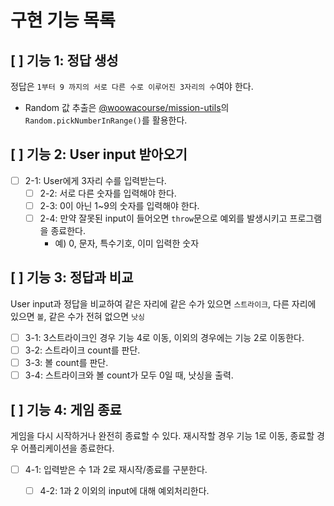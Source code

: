 # **구현 기능 목록**

## [ ] 기능 1: 정답 생성
정답은 `1부터 9 까지의 서로 다른 수로 이루어진 3자리의 수`여야 한다.
- Random 값 추출은 [@woowacourse/mission-utils](https://github.com/woowacourse-projects/javascript-mission-utils#mission-utils)의 `Random.pickNumberInRange()`를 활용한다.

## [ ] 기능 2: User input 받아오기
- [ ] 2-1: User에게 3자리 수를 입력받는다.
  - [ ] 2-2: 서로 다른 숫자를 입력해야 한다.
  - [ ] 2-3: 0이 아닌 1~9의 숫자를 입력해야 한다.
  - [ ] 2-4: 만약 잘못된 input이 들어오면 `throw`문으로 예외를 발생시키고 프로그램을 종료한다.
    - 예) 0, 문자, 특수기호, 이미 입력한 숫자
    
## [ ] 기능 3: 정답과 비교
User input과 정답을 비교하여 같은 자리에 같은 수가 있으면 `스트라이크`, 다른 자리에 있으면 `볼`, 같은 수가 전혀 없으면 `낫싱`
- [ ] 3-1: 3스트라이크인 경우 기능 4로 이동, 이외의 경우에는 기능 2로 이동한다.
- [ ] 3-2: 스트라이크 count를 판단.
- [ ] 3-3: 볼 count를 판단.
- [ ] 3-4: 스트라이크와 볼 count가 모두 0일 때, 낫싱을 출력.

## [ ] 기능 4: 게임 종료
게임을 다시 시작하거나 완전히 종료할 수 있다.
재시작할 경우 기능 1로 이동, 종료할 경우 어플리케이션을 종료한다.
- [ ] 4-1: 입력받은 수 1과 2로 재시작/종료를 구분한다.
  - [ ] 4-2: 1과 2 이외의 input에 대해 예외처리한다.


